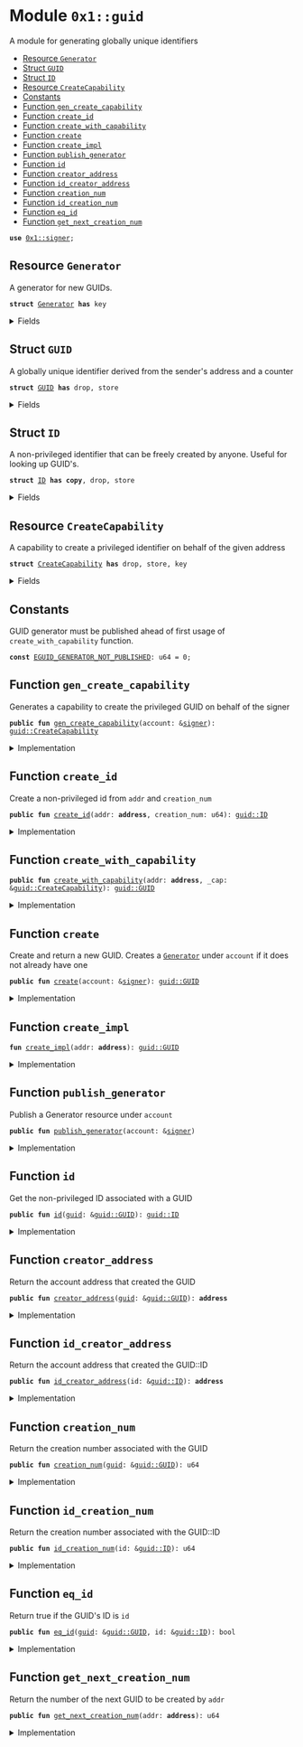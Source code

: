 
<a name="0x1_guid"></a>

# Module `0x1::guid`

A module for generating globally unique identifiers


-  [Resource `Generator`](#0x1_guid_Generator)
-  [Struct `GUID`](#0x1_guid_GUID)
-  [Struct `ID`](#0x1_guid_ID)
-  [Resource `CreateCapability`](#0x1_guid_CreateCapability)
-  [Constants](#@Constants_0)
-  [Function `gen_create_capability`](#0x1_guid_gen_create_capability)
-  [Function `create_id`](#0x1_guid_create_id)
-  [Function `create_with_capability`](#0x1_guid_create_with_capability)
-  [Function `create`](#0x1_guid_create)
-  [Function `create_impl`](#0x1_guid_create_impl)
-  [Function `publish_generator`](#0x1_guid_publish_generator)
-  [Function `id`](#0x1_guid_id)
-  [Function `creator_address`](#0x1_guid_creator_address)
-  [Function `id_creator_address`](#0x1_guid_id_creator_address)
-  [Function `creation_num`](#0x1_guid_creation_num)
-  [Function `id_creation_num`](#0x1_guid_id_creation_num)
-  [Function `eq_id`](#0x1_guid_eq_id)
-  [Function `get_next_creation_num`](#0x1_guid_get_next_creation_num)


<pre><code><b>use</b> <a href="signer.md#0x1_signer">0x1::signer</a>;
</code></pre>



<a name="0x1_guid_Generator"></a>

## Resource `Generator`

A generator for new GUIDs.


<pre><code><b>struct</b> <a href="guid.md#0x1_guid_Generator">Generator</a> <b>has</b> key
</code></pre>



<details>
<summary>Fields</summary>


<dl>
<dt>
<code>counter: u64</code>
</dt>
<dd>
 A monotonically increasing counter
</dd>
</dl>


</details>

<a name="0x1_guid_GUID"></a>

## Struct `GUID`

A globally unique identifier derived from the sender's address and a counter


<pre><code><b>struct</b> <a href="guid.md#0x1_guid_GUID">GUID</a> <b>has</b> drop, store
</code></pre>



<details>
<summary>Fields</summary>


<dl>
<dt>
<code>id: <a href="guid.md#0x1_guid_ID">guid::ID</a></code>
</dt>
<dd>

</dd>
</dl>


</details>

<a name="0x1_guid_ID"></a>

## Struct `ID`

A non-privileged identifier that can be freely created by anyone. Useful for looking up GUID's.


<pre><code><b>struct</b> <a href="guid.md#0x1_guid_ID">ID</a> <b>has</b> <b>copy</b>, drop, store
</code></pre>



<details>
<summary>Fields</summary>


<dl>
<dt>
<code>creation_num: u64</code>
</dt>
<dd>
 If creation_num is <code>i</code>, this is the <code>i+1</code>th GUID created by <code>addr</code>
</dd>
<dt>
<code>addr: <b>address</b></code>
</dt>
<dd>
 Address that created the GUID
</dd>
</dl>


</details>

<a name="0x1_guid_CreateCapability"></a>

## Resource `CreateCapability`

A capability to create a privileged identifier on behalf of the given address


<pre><code><b>struct</b> <a href="guid.md#0x1_guid_CreateCapability">CreateCapability</a> <b>has</b> drop, store, key
</code></pre>



<details>
<summary>Fields</summary>


<dl>
<dt>
<code>addr: <b>address</b></code>
</dt>
<dd>

</dd>
</dl>


</details>

<a name="@Constants_0"></a>

## Constants


<a name="0x1_guid_EGUID_GENERATOR_NOT_PUBLISHED"></a>

GUID generator must be published ahead of first usage of <code>create_with_capability</code> function.


<pre><code><b>const</b> <a href="guid.md#0x1_guid_EGUID_GENERATOR_NOT_PUBLISHED">EGUID_GENERATOR_NOT_PUBLISHED</a>: u64 = 0;
</code></pre>



<a name="0x1_guid_gen_create_capability"></a>

## Function `gen_create_capability`

Generates a capability to create the privileged GUID on behalf of the signer


<pre><code><b>public</b> <b>fun</b> <a href="guid.md#0x1_guid_gen_create_capability">gen_create_capability</a>(account: &<a href="signer.md#0x1_signer">signer</a>): <a href="guid.md#0x1_guid_CreateCapability">guid::CreateCapability</a>
</code></pre>



<details>
<summary>Implementation</summary>


<pre><code><b>public</b> <b>fun</b> <a href="guid.md#0x1_guid_gen_create_capability">gen_create_capability</a>(account: &<a href="signer.md#0x1_signer">signer</a>): <a href="guid.md#0x1_guid_CreateCapability">CreateCapability</a> {
    <b>let</b> addr = <a href="signer.md#0x1_signer_address_of">signer::address_of</a>(account);
    <b>if</b> (!<b>exists</b>&lt;<a href="guid.md#0x1_guid_Generator">Generator</a>&gt;(addr)) {
        <b>move_to</b>(account, <a href="guid.md#0x1_guid_Generator">Generator</a> { counter: 0 })
    };
    <a href="guid.md#0x1_guid_CreateCapability">CreateCapability</a> { addr }
}
</code></pre>



</details>

<a name="0x1_guid_create_id"></a>

## Function `create_id`

Create a non-privileged id from <code>addr</code> and <code>creation_num</code>


<pre><code><b>public</b> <b>fun</b> <a href="guid.md#0x1_guid_create_id">create_id</a>(addr: <b>address</b>, creation_num: u64): <a href="guid.md#0x1_guid_ID">guid::ID</a>
</code></pre>



<details>
<summary>Implementation</summary>


<pre><code><b>public</b> <b>fun</b> <a href="guid.md#0x1_guid_create_id">create_id</a>(addr: <b>address</b>, creation_num: u64): <a href="guid.md#0x1_guid_ID">ID</a> {
    <a href="guid.md#0x1_guid_ID">ID</a> { creation_num, addr }
}
</code></pre>



</details>

<a name="0x1_guid_create_with_capability"></a>

## Function `create_with_capability`



<pre><code><b>public</b> <b>fun</b> <a href="guid.md#0x1_guid_create_with_capability">create_with_capability</a>(addr: <b>address</b>, _cap: &<a href="guid.md#0x1_guid_CreateCapability">guid::CreateCapability</a>): <a href="guid.md#0x1_guid_GUID">guid::GUID</a>
</code></pre>



<details>
<summary>Implementation</summary>


<pre><code><b>public</b> <b>fun</b> <a href="guid.md#0x1_guid_create_with_capability">create_with_capability</a>(addr: <b>address</b>, _cap: &<a href="guid.md#0x1_guid_CreateCapability">CreateCapability</a>): <a href="guid.md#0x1_guid_GUID">GUID</a> <b>acquires</b> <a href="guid.md#0x1_guid_Generator">Generator</a> {
    <b>assert</b>!(<b>exists</b>&lt;<a href="guid.md#0x1_guid_Generator">Generator</a>&gt;(addr), <a href="guid.md#0x1_guid_EGUID_GENERATOR_NOT_PUBLISHED">EGUID_GENERATOR_NOT_PUBLISHED</a>);
    <a href="guid.md#0x1_guid_create_impl">create_impl</a>(addr)
}
</code></pre>



</details>

<a name="0x1_guid_create"></a>

## Function `create`

Create and return a new GUID. Creates a <code><a href="guid.md#0x1_guid_Generator">Generator</a></code> under <code>account</code>
if it does not already have one


<pre><code><b>public</b> <b>fun</b> <a href="guid.md#0x1_guid_create">create</a>(account: &<a href="signer.md#0x1_signer">signer</a>): <a href="guid.md#0x1_guid_GUID">guid::GUID</a>
</code></pre>



<details>
<summary>Implementation</summary>


<pre><code><b>public</b> <b>fun</b> <a href="guid.md#0x1_guid_create">create</a>(account: &<a href="signer.md#0x1_signer">signer</a>): <a href="guid.md#0x1_guid_GUID">GUID</a> <b>acquires</b> <a href="guid.md#0x1_guid_Generator">Generator</a> {
    <b>let</b> addr = <a href="signer.md#0x1_signer_address_of">signer::address_of</a>(account);
    <b>if</b> (!<b>exists</b>&lt;<a href="guid.md#0x1_guid_Generator">Generator</a>&gt;(addr)) {
        <b>move_to</b>(account, <a href="guid.md#0x1_guid_Generator">Generator</a> { counter: 0 })
    };
    <a href="guid.md#0x1_guid_create_impl">create_impl</a>(addr)
}
</code></pre>



</details>

<a name="0x1_guid_create_impl"></a>

## Function `create_impl`



<pre><code><b>fun</b> <a href="guid.md#0x1_guid_create_impl">create_impl</a>(addr: <b>address</b>): <a href="guid.md#0x1_guid_GUID">guid::GUID</a>
</code></pre>



<details>
<summary>Implementation</summary>


<pre><code><b>fun</b> <a href="guid.md#0x1_guid_create_impl">create_impl</a>(addr: <b>address</b>): <a href="guid.md#0x1_guid_GUID">GUID</a> <b>acquires</b> <a href="guid.md#0x1_guid_Generator">Generator</a> {
    <b>let</b> generator = <b>borrow_global_mut</b>&lt;<a href="guid.md#0x1_guid_Generator">Generator</a>&gt;(addr);
    <b>let</b> creation_num = generator.counter;
    generator.counter = creation_num + 1;
    <a href="guid.md#0x1_guid_GUID">GUID</a> { id: <a href="guid.md#0x1_guid_ID">ID</a> { creation_num, addr } }
}
</code></pre>



</details>

<a name="0x1_guid_publish_generator"></a>

## Function `publish_generator`

Publish a Generator resource under <code>account</code>


<pre><code><b>public</b> <b>fun</b> <a href="guid.md#0x1_guid_publish_generator">publish_generator</a>(account: &<a href="signer.md#0x1_signer">signer</a>)
</code></pre>



<details>
<summary>Implementation</summary>


<pre><code><b>public</b> <b>fun</b> <a href="guid.md#0x1_guid_publish_generator">publish_generator</a>(account: &<a href="signer.md#0x1_signer">signer</a>) {
    <b>move_to</b>(account, <a href="guid.md#0x1_guid_Generator">Generator</a> { counter: 0 })
}
</code></pre>



</details>

<a name="0x1_guid_id"></a>

## Function `id`

Get the non-privileged ID associated with a GUID


<pre><code><b>public</b> <b>fun</b> <a href="guid.md#0x1_guid_id">id</a>(<a href="guid.md#0x1_guid">guid</a>: &<a href="guid.md#0x1_guid_GUID">guid::GUID</a>): <a href="guid.md#0x1_guid_ID">guid::ID</a>
</code></pre>



<details>
<summary>Implementation</summary>


<pre><code><b>public</b> <b>fun</b> <a href="guid.md#0x1_guid_id">id</a>(<a href="guid.md#0x1_guid">guid</a>: &<a href="guid.md#0x1_guid_GUID">GUID</a>): <a href="guid.md#0x1_guid_ID">ID</a> {
    *&<a href="guid.md#0x1_guid">guid</a>.id
}
</code></pre>



</details>

<a name="0x1_guid_creator_address"></a>

## Function `creator_address`

Return the account address that created the GUID


<pre><code><b>public</b> <b>fun</b> <a href="guid.md#0x1_guid_creator_address">creator_address</a>(<a href="guid.md#0x1_guid">guid</a>: &<a href="guid.md#0x1_guid_GUID">guid::GUID</a>): <b>address</b>
</code></pre>



<details>
<summary>Implementation</summary>


<pre><code><b>public</b> <b>fun</b> <a href="guid.md#0x1_guid_creator_address">creator_address</a>(<a href="guid.md#0x1_guid">guid</a>: &<a href="guid.md#0x1_guid_GUID">GUID</a>): <b>address</b> {
    <a href="guid.md#0x1_guid">guid</a>.id.addr
}
</code></pre>



</details>

<a name="0x1_guid_id_creator_address"></a>

## Function `id_creator_address`

Return the account address that created the GUID::ID


<pre><code><b>public</b> <b>fun</b> <a href="guid.md#0x1_guid_id_creator_address">id_creator_address</a>(id: &<a href="guid.md#0x1_guid_ID">guid::ID</a>): <b>address</b>
</code></pre>



<details>
<summary>Implementation</summary>


<pre><code><b>public</b> <b>fun</b> <a href="guid.md#0x1_guid_id_creator_address">id_creator_address</a>(id: &<a href="guid.md#0x1_guid_ID">ID</a>): <b>address</b> {
    id.addr
}
</code></pre>



</details>

<a name="0x1_guid_creation_num"></a>

## Function `creation_num`

Return the creation number associated with the GUID


<pre><code><b>public</b> <b>fun</b> <a href="guid.md#0x1_guid_creation_num">creation_num</a>(<a href="guid.md#0x1_guid">guid</a>: &<a href="guid.md#0x1_guid_GUID">guid::GUID</a>): u64
</code></pre>



<details>
<summary>Implementation</summary>


<pre><code><b>public</b> <b>fun</b> <a href="guid.md#0x1_guid_creation_num">creation_num</a>(<a href="guid.md#0x1_guid">guid</a>: &<a href="guid.md#0x1_guid_GUID">GUID</a>): u64 {
    <a href="guid.md#0x1_guid">guid</a>.id.creation_num
}
</code></pre>



</details>

<a name="0x1_guid_id_creation_num"></a>

## Function `id_creation_num`

Return the creation number associated with the GUID::ID


<pre><code><b>public</b> <b>fun</b> <a href="guid.md#0x1_guid_id_creation_num">id_creation_num</a>(id: &<a href="guid.md#0x1_guid_ID">guid::ID</a>): u64
</code></pre>



<details>
<summary>Implementation</summary>


<pre><code><b>public</b> <b>fun</b> <a href="guid.md#0x1_guid_id_creation_num">id_creation_num</a>(id: &<a href="guid.md#0x1_guid_ID">ID</a>): u64 {
    id.creation_num
}
</code></pre>



</details>

<a name="0x1_guid_eq_id"></a>

## Function `eq_id`

Return true if the GUID's ID is <code>id</code>


<pre><code><b>public</b> <b>fun</b> <a href="guid.md#0x1_guid_eq_id">eq_id</a>(<a href="guid.md#0x1_guid">guid</a>: &<a href="guid.md#0x1_guid_GUID">guid::GUID</a>, id: &<a href="guid.md#0x1_guid_ID">guid::ID</a>): bool
</code></pre>



<details>
<summary>Implementation</summary>


<pre><code><b>public</b> <b>fun</b> <a href="guid.md#0x1_guid_eq_id">eq_id</a>(<a href="guid.md#0x1_guid">guid</a>: &<a href="guid.md#0x1_guid_GUID">GUID</a>, id: &<a href="guid.md#0x1_guid_ID">ID</a>): bool {
    &<a href="guid.md#0x1_guid">guid</a>.id == id
}
</code></pre>



</details>

<a name="0x1_guid_get_next_creation_num"></a>

## Function `get_next_creation_num`

Return the number of the next GUID to be created by <code>addr</code>


<pre><code><b>public</b> <b>fun</b> <a href="guid.md#0x1_guid_get_next_creation_num">get_next_creation_num</a>(addr: <b>address</b>): u64
</code></pre>



<details>
<summary>Implementation</summary>


<pre><code><b>public</b> <b>fun</b> <a href="guid.md#0x1_guid_get_next_creation_num">get_next_creation_num</a>(addr: <b>address</b>): u64 <b>acquires</b> <a href="guid.md#0x1_guid_Generator">Generator</a> {
    <b>if</b> (!<b>exists</b>&lt;<a href="guid.md#0x1_guid_Generator">Generator</a>&gt;(addr)) {
        0
    } <b>else</b> {
        <b>borrow_global</b>&lt;<a href="guid.md#0x1_guid_Generator">Generator</a>&gt;(addr).counter
    }
}
</code></pre>



</details>


[//]: # ("File containing references which can be used from documentation")
